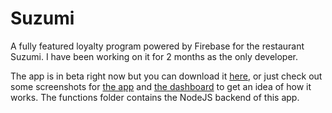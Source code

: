 # Suzumi
A fully featured loyalty program powered by Firebase for the restaurant Suzumi. I have been working on it for 2 months as the only developer.

The app is in beta right now but you can download it [here](https://apps.apple.com/us/app/suzumi/id1553852621), or just check out some screenshots for [the app](https://photos.app.goo.gl/vNgo2kPt9is1e4NZ6) and [the dashboard](https://photos.app.goo.gl/JsoeFojU1K2M7bXD8) to get an idea of how it works. The functions folder contains the NodeJS backend of this app.
